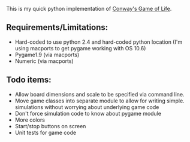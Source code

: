 This is my quick python implementation of
[Conway's Game of Life](http://en.wikipedia.org/wiki/Conway's_Game_of_Life).

## Requirements/Limitations:

- Hard-coded to use python 2.4 and hard-coded python location (I'm using
  macports to get pygame working with OS 10.6)
- Pygame1.9 (via macports)
- Numeric (via macports)

## Todo items:

- Allow board dimensions and scale to be specified via command line.
- Move game classes into separate module to allow for writing simple.
  simulations without worrying about underlying game code
- Don't force simulation code to know about pygame module
- More colors
- Start/stop buttons on screen
- Unit tests for game code

